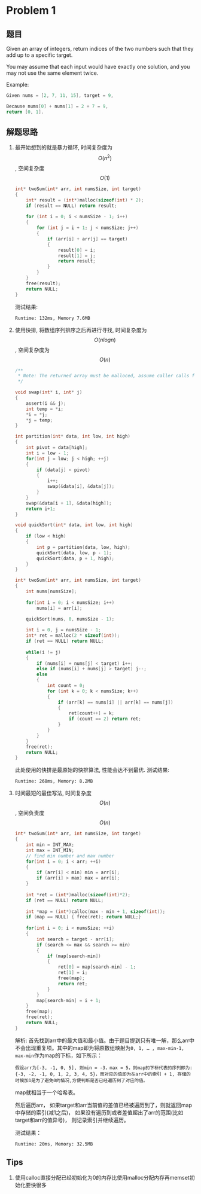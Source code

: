 # Problem 1
## 题目
Given an array of integers, return indices of the two numbers such that they add up to a specific target.

You may assume that each input would have exactly one solution, and you may not use the same element twice.

Example:

```c
Given nums = [2, 7, 11, 15], target = 9,

Because nums[0] + nums[1] = 2 + 7 = 9,
return [0, 1].
```

## 解题思路

1. 最开始想到的就是暴力循环, 时间复杂度为$$O(n^2)$$, 空间复杂度$$O(1)$$

   ```c
   int* twoSum(int* arr, int numsSize, int target) 
   {
       int* result = (int*)malloc(sizeof(int) * 2);
       if (result == NULL) return result;
       
       for (int i = 0; i < numsSize - 1; i++)
       {
           for (int j = i + 1; j < numsSize; j++)
           {
               if (arr[i] + arr[j] == target)
               {
                   result[0] = i;
                   result[1] = j;
                   return result;
               }
           }
       }
       free(result);
       return NULL;
   }
   ```

   测试结果:

   `Runtime: 132ms, Memory 7.6MB`

2. 使用快排, 将数组序列排序之后再进行寻找, 时间复杂度为$$O(nlogn)$$, 空间复杂度为$$O(n)$$

   ```c
   /**
    * Note: The returned array must be malloced, assume caller calls free().
    */
   
   void swap(int* i, int* j)
   {
       assert(i && j);
       int temp = *i;
       *i = *j;
       *j = temp;
   }
   
   int partition(int* data, int low, int high)
   {
       int pivot = data[high];
       int i = low - 1;
       for(int j = low; j < high; ++j)
       {
           if (data[j] < pivot)
           {
               i++;
               swap(&data[i], &data[j]);
           }
       }
       swap(&data[i + 1], &data[high]);
       return i+1;
   }
   
   void quickSort(int* data, int low, int high)
   {
       if (low < high)
       {
           int p = partition(data, low, high);
           quickSort(data, low, p - 1);
           quickSort(data, p + 1, high);
       }
   }
   
   int* twoSum(int* arr, int numsSize, int target) 
   {
       int nums[numsSize];
       
       for(int i = 0; i < numsSize; i++)
           nums[i] = arr[i];
   
       quickSort(nums, 0, numsSize - 1);
       
       int i = 0, j = numsSize - 1;
       int* ret = malloc(2 * sizeof(int));
       if (ret == NULL) return NULL;
       
       while(i != j)
       {
           if (nums[i] + nums[j] < target) i++;
           else if (nums[i] + nums[j] > target) j--;
           else 
           {
               int count = 0;
               for (int k = 0; k < numsSize; k++)
               {
                   if (arr[k] == nums[i] || arr[k] == nums[j])
                   {
                       ret[count++] = k;
                       if (count == 2) return ret;
                   }
               }
           }
       }
       free(ret);
       return NULL;
   }
   ```

   此处使用的快排是最原始的快排算法, 性能会达不到最优. 测试结果:

   `Runtime: 268ms, Memory: 8.2MB`

3. 时间最短的最佳写法, 时间复杂度$$O(n)$$, 空间负责度$$O(n)$$

   ```c
   int* twoSum(int* arr, int numsSize, int target) 
   {
       int min = INT_MAX;
       int max = INT_MIN;
       // find min number and max number
       for(int i = 0; i < arr; ++i)
       {
           if (arr[i] < min) min = arr[i];
           if (arr[i] > max) max = arr[i];
       }
       
       int *ret = (int*)malloc(sizeof(int)*2);
       if (ret == NULL) return NULL;
       
       int *map = (int*)calloc(max - min + 1, sizeof(int));
       if (map == NULL) { free(ret); return NULL;}
       
       for(int i = 0; i < numsSize; ++i)
       {
           int search = target - arr[i];
           if (search <= max && search >= min)
           {
               if (map[search-min])
               {
                   ret[0] = map[search-min] - 1;
                   ret[1] = i;
                   free(map);
                   return ret;
               }
           }
           map[search-min] = i + 1;
       }
       free(map);
       free(ret);
       return NULL;
   }
   
   ```

   解析: 首先找到arr中的最大值和最小值。由于题目提到只有唯一解，那么arr中不会出现重复项。其中的map即为将原数组映射为`0, 1, … , max-min-1, max-min`作为map的下标，如下所示：

   `假设arr为[-3, -1, 0, 5], 则min = -3，max = 5，则map的下标代表的序列即为:{-3, -2, -1, 0, 1, 2, 3, 4, 5}，而对应的值即为在arr中的索引 + 1, 存储的时候加1是为了避免0的情况,方便判断是否已经遍历到了对应的值。`

   map就相当于一个哈希表。

    然后遍历arr， 如果target和arr当前值的差值已经被遍历到了，则就返回map中存储的索引(减1之后)， 如果没有遍历到或者差值超出了arr的范围(比如target和arr的值异号)， 则记录索引并继续遍历。

   测试结果：

   `Runtime: 20ms, Memory: 32.5MB`

## Tips

1. 使用calloc直接分配已经初始化为0的内存比使用malloc分配内存再memset初始化要快很多